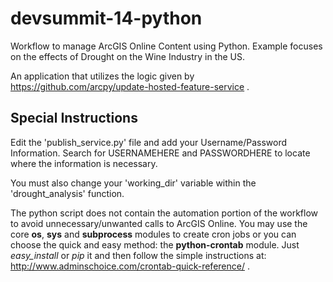 devsummit-14-python
===================

Workflow to manage ArcGIS Online Content using Python.  Example focuses on the effects of Drought on the Wine Industry in the US.

An application that utilizes the logic given by https://github.com/arcpy/update-hosted-feature-service .

Special Instructions
--------------------

Edit the 'publish_service.py' file and add your Username/Password
Information.  Search for USERNAMEHERE and PASSWORDHERE to locate where the
information is necessary.  

You must also change your 'working_dir' variable within the
'drought_analysis' function.

The python script does not contain the automation portion of the workflow
to avoid unnecessary/unwanted calls to ArcGIS Online.  You may use the
core **os**, **sys** and **subprocess** modules to create cron jobs or you can choose
the quick and easy method: the **python-crontab** module.  Just *easy_install*
or *pip* it and then follow the simple instructions at: http://www.adminschoice.com/crontab-quick-reference/ .

